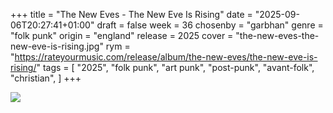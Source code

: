 +++
title = "The New Eves - The New Eve Is Rising"
date = "2025-09-06T20:27:41+01:00"
draft = false
week = 36
chosenby = "garbhan"
genre = "folk punk"
origin = "england"
release = 2025
cover = "the-new-eves-the-new-eve-is-rising.jpg"
rym = "https://rateyourmusic.com/release/album/the-new-eves/the-new-eve-is-rising/"
tags = [
    "2025",
    "folk punk",
    "art punk",
    "post-punk",
    "avant-folk",
    "christian",
]
+++

![](../../images/covers/the-new-eves-the-new-eve-is-rising.jpg)


